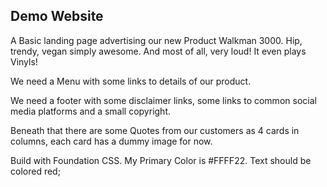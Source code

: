 ## Demo Website

A Basic landing page advertising our new Product Walkman 3000.
Hip, trendy, vegan simply awesome.
And most of all, very loud!
It even plays Vinyls!

We need a Menu with some links to details of our product.

We need a footer with some disclaimer links, some links to common social media platforms and a small copyright.

Beneath that there are some Quotes from our customers as 4 cards in columns, each card has a dummy image for now.

Build with Foundation CSS.
My Primary Color is #FFFF22.
Text should be colored red;
